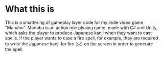 # What this is
This is a smattering of gameplay layer code for my indie video game "Manabu".  Manabu is an action role plyaing game, made with C# and Unity, which asks the player 
to produce Japanese kanji when they want to cast spells.  If the player wants to case a fire spell, for example, they are required to write 
the Japanese kanji for fire (火) on the screen in order to generate the spell.  

